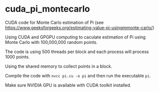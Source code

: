 # cuda_pi_montecarlo
CUDA code for Monte Carlo estimation of Pi (see https://www.geeksforgeeks.org/estimating-value-pi-usingmmonte-carlo/)

Using CUDA and GPGPU computing to caculate estimation of Pi using Monte Carlo with 100,000,000 random points.

The code is using 500 threads per block and each process will process 1000 points.

Using the shared memory to collect points in a block.

Compile the code with `nvcc pi.cu -o pi` and then run the executable `pi`.

Make sure NVIDIA GPU is available with CUDA toolkit installed.
